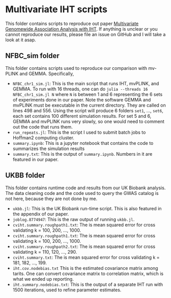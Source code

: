 # Multivariate IHT scripts

This folder contains scripts to reproduce out paper [Multivariate Genomewide Association Analysis with IHT](https://www.biorxiv.org/content/10.1101/2021.08.04.455145v2). If anything is unclear or you cannot reproduce our results, please file an issue on GitHub and I will take a look at it asap.

## NFBC_sim folder

This folder contains scripts used to reproduce our comparison with mv-PLINK and GEMMA. Specifically,
+ `NFBC_chr1_sim.jl`: This is the main script that runs IHT, mvPLINK, and GEMMA. To run with 16 threads, one can do `julia --threads 16 NFBC_chr1_sim.jl N` where `N` is between 1 and 6 representing the 6 sets of experiments done in our paper. Note the software GEMMA and mvPLINK must be executable in the current directory. They are called on lines 498 and 556. Using the script will produce 6 folders `set1`, ..., `set6`, each set contains 100 different simulation results. For set 5 and 6, GEMMA and mvPLINK runs very slowly, so one would need to comment out the code that runs them.
+ `run_repeats.jl`: This is the script I used to submit batch jobs to Hoffman2 computing cluster.
+ `summary.ipynb`: This is a jupyter notebook that contains the code to summarizes the simulation results
+ `summary.txt`: This is the output of `summary.ipynb`. Numbers in it are featured in our paper. 

## UKBB folder

This folder contains runtime code and results from our UK Biobank analysis. The data cleaning code and the code used to query the GWAS catalog is not here, because they are not done by me.
+ `ukbb.jl`: This is the UK Biobank run-time script. This is also featured in the appendix of our paper.
+ `joblog.8774947`: This is the raw output of running `ukbb.jl`. 
+ `cviht.summary.roughpath1.txt`: The is mean squared error for cross validating k = 100, 200, ..., 1000.
+ `cviht.summary.roughpath1.txt`: The is mean squared error for cross validating k = 100, 200, ..., 1000.
+ `cviht.summary.roughpath2.txt`: The is mean squared error for cross validating k = 110, 120, ..., 290. 
+ `cviht.summary.txt`: The is mean squared error for cross validating k = 181, 182, ..., 199.
+ `iht.cov.nodebias.txt` This is the estimated covariance matrix among tarits. One can convert covariance matrix to correlation matrix, which is what we ended up reporting. 
+ `iht.summary.nodebias.txt`: This is the output of a separate IHT run with 1500 iterations, used to refine parameter estimates.


